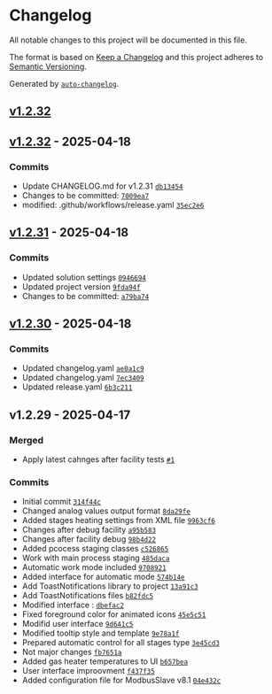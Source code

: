 # Changelog

All notable changes to this project will be documented in this file.

The format is based on [Keep a Changelog](https://keepachangelog.com/en/1.0.0/)
and this project adheres to [Semantic Versioning](https://semver.org/spec/v2.0.0.html).

Generated by [`auto-changelog`](https://github.com/CookPete/auto-changelog).

## [v1.2.32](https://github.com/JMatveichik/NTCC.NET/compare/v1.2.32...v1.2.32)

## [v1.2.32](https://github.com/JMatveichik/NTCC.NET/compare/v1.2.31...v1.2.32) - 2025-04-18

### Commits

- Update CHANGELOG.md for v1.2.31 [`db13454`](https://github.com/JMatveichik/NTCC.NET/commit/db13454f5036c8d74335cd74f9c169205e6bd113)
- Changes to be committed: [`7009ea7`](https://github.com/JMatveichik/NTCC.NET/commit/7009ea7930d6e288c17163fe6b38b87ead732a8e)
- modified:   .github/workflows/release.yaml [`35ec2e6`](https://github.com/JMatveichik/NTCC.NET/commit/35ec2e6e38e7b7ba7a015161db7e72eb1ae108d0)

## [v1.2.31](https://github.com/JMatveichik/NTCC.NET/compare/v1.2.30...v1.2.31) - 2025-04-18

### Commits

- Updated solution settings [`0946694`](https://github.com/JMatveichik/NTCC.NET/commit/094669438a81301fd9b52dc33d1d7c562a581e15)
- Updated project version [`9fda94f`](https://github.com/JMatveichik/NTCC.NET/commit/9fda94f327a860a5e532bb11192a6ffcce46c55f)
- Changes to be committed: [`a79ba74`](https://github.com/JMatveichik/NTCC.NET/commit/a79ba74f626cfea2a88be76e09577e0c731984ee)

## [v1.2.30](https://github.com/JMatveichik/NTCC.NET/compare/v1.2.29...v1.2.30) - 2025-04-18

### Commits

- Updated changelog.yaml [`ae0a1c9`](https://github.com/JMatveichik/NTCC.NET/commit/ae0a1c97e5c3ce16f803a8af3cc075741515c4b3)
- Updated changelog.yaml [`7ec3409`](https://github.com/JMatveichik/NTCC.NET/commit/7ec34092aea191f0d4fb7c1bff09a1bb88846e70)
- Updated release.yaml [`6b3c211`](https://github.com/JMatveichik/NTCC.NET/commit/6b3c21167fd76ab32f02c5e82a1ef559ff573904)

## v1.2.29 - 2025-04-17

### Merged

- Apply latest cahnges after facility tests [`#1`](https://github.com/JMatveichik/NTCC.NET/pull/1)

### Commits

- Initial commit [`314f44c`](https://github.com/JMatveichik/NTCC.NET/commit/314f44c05babe2ccb929b140cea564f8c29fa2cc)
- Changed analog values output format [`8da29fe`](https://github.com/JMatveichik/NTCC.NET/commit/8da29fe44e26822790cfca9783833dd924d8ab58)
- Added stages heating settings from XML file [`9963cf6`](https://github.com/JMatveichik/NTCC.NET/commit/9963cf62fa2b33b0da50a3714c74cd28b5b9c906)
- Changes after debug facility [`a95b583`](https://github.com/JMatveichik/NTCC.NET/commit/a95b58370471968b18dd96e4f4e5c7f1b51403bd)
- Changes after facility debug [`98b4d22`](https://github.com/JMatveichik/NTCC.NET/commit/98b4d2251f2e93bdadde82cbf4bb0525281bf92c)
- Added pcocess staging classes [`c526865`](https://github.com/JMatveichik/NTCC.NET/commit/c52686575669fd5009d6aeacda11e5637a3e0c43)
- Work with main process staging [`485daca`](https://github.com/JMatveichik/NTCC.NET/commit/485daca077213184eb04b188a605f366ed46a024)
- Automatic work mode  included [`9708921`](https://github.com/JMatveichik/NTCC.NET/commit/9708921e64ec748322ce99877599d072f8e83edb)
- Added interface for automatic mode [`574b14e`](https://github.com/JMatveichik/NTCC.NET/commit/574b14e66df3cae11e612179ed40fb934cd77ea8)
- Add ToastNotifications library to project [`13a91c3`](https://github.com/JMatveichik/NTCC.NET/commit/13a91c3a28ab2233fe8fe2aa048c73f1c2645c39)
- Add ToastNotifications files [`b82fdc5`](https://github.com/JMatveichik/NTCC.NET/commit/b82fdc5f200cf3348e08d92144e8cdaae3c0447a)
- Modified interface : [`dbefac2`](https://github.com/JMatveichik/NTCC.NET/commit/dbefac2eee497da727a24fcab76713664b2afaf2)
- Fixed foreground color for animated icons [`45e5c51`](https://github.com/JMatveichik/NTCC.NET/commit/45e5c51da99e780dce8de2f0af782a8e03350d67)
- Modifid user interface [`9d641c5`](https://github.com/JMatveichik/NTCC.NET/commit/9d641c5360fba7f1f12633f05e60bd90592c6dbc)
- Modified tooltip style and template [`9e78a1f`](https://github.com/JMatveichik/NTCC.NET/commit/9e78a1fab7e39031e1a757887b0bac3771528aac)
- Prepared automatic control for all stages type [`3e45cd3`](https://github.com/JMatveichik/NTCC.NET/commit/3e45cd306ff318dab3f3a4cc2e0969e059f47628)
- Not major changes [`fb7651a`](https://github.com/JMatveichik/NTCC.NET/commit/fb7651af5ca864fc8e7e8e30b19904215fee29af)
- Added gas heater temperatures to UI [`b657bea`](https://github.com/JMatveichik/NTCC.NET/commit/b657beaf162e504b04060cfc3939088c69aca7b0)
- User interface improovment [`f437f35`](https://github.com/JMatveichik/NTCC.NET/commit/f437f35cfd8870aa7bc434da9fc6e0190d1e331a)
- Added configuration file for ModbusSlave v8.1 [`04e432c`](https://github.com/JMatveichik/NTCC.NET/commit/04e432c82b97559bd60363c806308368374b9f70)
